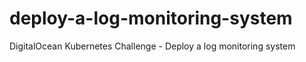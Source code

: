 # deploy-a-log-monitoring-system
DigitalOcean Kubernetes Challenge - Deploy a log monitoring system
